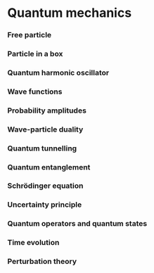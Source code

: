 # Quantum mechanics

### Free particle
### Particle in a box
### Quantum harmonic oscillator
### Wave functions
### Probability amplitudes
### Wave-particle duality
### Quantum tunnelling
### Quantum entanglement
### Schrödinger equation
### Uncertainty principle
### Quantum operators and quantum states
### Time evolution
### Perturbation theory


